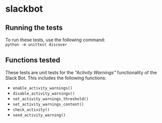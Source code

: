 # slackbot
## Running the tests
To run these tests, use the following command:<br />
    `python -m unittest discover`<br />
## Functions tested
These tests are unit tests for the *"Activity Warnings"* functionality of the Slack Bot. This includes the following functions:<br />
 - `enable_activity_warnings()`<br />
 - `disable_activity_warnings()`<br />
 - `set_activity_warnings_threshold()`<br />
 - `set_activity_warnings_content()`<br />
 - `check_activity()`<br />
 - `send_activity_warning()` <br />